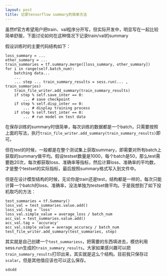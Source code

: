 ```yaml
---
layout: post
title: 记录tensorflow summary的简单方法
---
```


虽然tf官方希望用户把train、val程序分开写，但实际开发中，明显写在一起比较简单舒服，下面讨论如何在这种情况下记录train/val的summary

假设训练时的主要代码结构如下：

	loss_summary = ...
	other_summary = ...
	train_summaries = tf.summary.merge([loss_summary, other_summary])
	for i in range(self.batch_num):
		batching data...
		...
		... step ... train_summary_results = sess.run(... , train_summaries)
		train_file_writer.add_summary(train_summary_results)
		if step % self.save_inter == 0:
			... # save checkpoint
		if step % self.disp_inter == 0:
			... # display training process
    	if step % self.test_inter == 0:
			... # run model on test data
	

在保存训练的summary时很简单，每次训练的数据都是一个batch，只需要按照上面的写法，执行`train_file_writer.add_summary(train_summary_results)`即可。

但在test的时候，一般都是在整个测试集上获取summary，即需要对所有batch上获取的summary做平均。假设testset数量是1000，每个batch是50，那么test需要跑20次，每次都获取loss、准确率等指标，然后计算loss、准确率的平均数，才是整个testset的实际指标，最后按照summary格式写入到文件中。

但是在设计模型结构的时候，无论你是train还是test，结构都是一样的，每次只能计算一个batch的loss、准确率，没法单独为testset做平均。于是我想到了如下投机取巧的方法：

```
test_summaries = tf.Summary()
loss_val = test_summaries.value.add()
loss_val.tag = 'loss'
loss_val.simple_value = average_loss / batch_num
acc_val = test_summaries.value.add()
acc_val.tag = 'accuracy'
acc_val.simple_value = average_accuracy / batch_num
test_file_writer.add_summary(test_summaries, step)
```

其实就是自己创建一个`test_summariess`，把需要的东西填进去，模仿利用sess.run生成的`train_summary_results`。大家如果感兴趣可以把`train_summary_results`打印出来，其实就是这么个结构。目前我只保存过`scalar`，但是其他值应该也可以这么保存。

`sdsdd`
